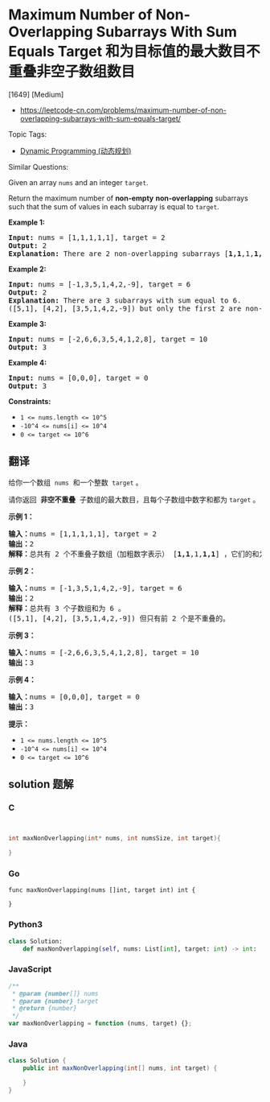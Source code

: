 # Maximum Number of Non-Overlapping Subarrays With Sum Equals Target 和为目标值的最大数目不重叠非空子数组数目

[1649] [Medium]

- https://leetcode-cn.com/problems/maximum-number-of-non-overlapping-subarrays-with-sum-equals-target/

Topic Tags:

- [Dynamic Programming (动态规划)](https://leetcode-cn.com/tag/dynamic-programming/)

Similar Questions:

Given an array `nums` and an integer `target`.

Return the maximum number of **non-empty** **non-overlapping** subarrays such that the sum of values in each subarray is equal to `target`.

**Example 1:**

<pre><strong>Input:</strong> nums = [1,1,1,1,1], target = 2
<strong>Output:</strong> 2
<strong>Explanation: </strong>There are 2 non-overlapping subarrays [<strong>1,1</strong>,1,<strong>1,1</strong>] with sum equals to target(2).
</pre>

**Example 2:**

<pre><strong>Input:</strong> nums = [-1,3,5,1,4,2,-9], target = 6
<strong>Output:</strong> 2
<strong>Explanation: </strong>There are 3 subarrays with sum equal to 6.
([5,1], [4,2], [3,5,1,4,2,-9]) but only the first 2 are non-overlapping.</pre>

**Example 3:**

<pre><strong>Input:</strong> nums = [-2,6,6,3,5,4,1,2,8], target = 10
<strong>Output:</strong> 3
</pre>

**Example 4:**

<pre><strong>Input:</strong> nums = [0,0,0], target = 0
<strong>Output:</strong> 3
</pre>

**Constraints:**

- `1 <= nums.length <= 10^5`
- `-10^4 <= nums[i] <= 10^4`
- `0 <= target <= 10^6`

## 翻译

给你一个数组  `nums`  和一个整数  `target` 。

请你返回  **非空不重叠**  子数组的最大数目，且每个子数组中数字和都为 `target` 。

**示例 1：**

<pre><strong>输入：</strong>nums = [1,1,1,1,1], target = 2
<strong>输出：</strong>2
<strong>解释：</strong>总共有 2 个不重叠子数组（加粗数字表示） [<strong>1,1</strong>,1,<strong>1,1</strong>] ，它们的和为目标值 2 。
</pre>

**示例 2：**

<pre><strong>输入：</strong>nums = [-1,3,5,1,4,2,-9], target = 6
<strong>输出：</strong>2
<strong>解释：</strong>总共有 3 个子数组和为 6 。
([5,1], [4,2], [3,5,1,4,2,-9]) 但只有前 2 个是不重叠的。</pre>

**示例 3：**

<pre><strong>输入：</strong>nums = [-2,6,6,3,5,4,1,2,8], target = 10
<strong>输出：</strong>3
</pre>

**示例 4：**

<pre><strong>输入：</strong>nums = [0,0,0], target = 0
<strong>输出：</strong>3
</pre>

**提示：**

- `1 <= nums.length <= 10^5`
- `-10^4 <= nums[i] <= 10^4`
- `0 <= target <= 10^6`

## solution 题解

### C

```c


int maxNonOverlapping(int* nums, int numsSize, int target){

}
```

### Go

```golang
func maxNonOverlapping(nums []int, target int) int {

}
```

### Python3

```python
class Solution:
    def maxNonOverlapping(self, nums: List[int], target: int) -> int:
```

### JavaScript

```javascript
/**
 * @param {number[]} nums
 * @param {number} target
 * @return {number}
 */
var maxNonOverlapping = function (nums, target) {};
```

### Java

```java
class Solution {
    public int maxNonOverlapping(int[] nums, int target) {

    }
}
```
